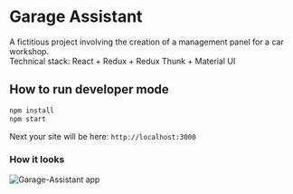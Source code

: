 # Garage Assistant
A fictitious project involving the creation of a management panel for a car workshop.  
Technical stack: React + Redux + Redux Thunk + Material UI

## How to run developer mode

```javascript
npm install
npm start
```

Next your site will be here: `http://localhost:3000`

### How it looks
![Garage-Assistant app](http://garage-assistant.tiptopdesign.pl/preview.png)
